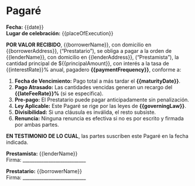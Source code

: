 <!--
  Generated by 123LegalDoc • Version: v1.0 • Date: 2025-05-14
-->
# Pagaré

**Fecha:** {{date}}  
**Lugar de celebración:** {{placeOfExecution}}  

**POR VALOR RECIBIDO**, {{borrowerName}}, con domicilio en {{borrowerAddress}}, (“Prestatario”), se obliga a pagar a la orden de {{lenderName}}, con domicilio en {{lenderAddress}}, (“Prestamista”), la cantidad principal de ${{principalAmount}}, con interés a la tasa de {{interestRate}}% anual, pagadero **{{paymentFrequency}}**, conforme a:

1. **Fecha de Vencimiento:** Pago total a más tardar el **{{maturityDate}}**.  
2. **Pago Atrasado:** Las cantidades vencidas generan un recargo del **{{lateFeeRate}}%** (si se especifica).  
3. **Pre-pago:** El Prestatario puede pagar anticipadamente sin penalización.  
4. **Ley Aplicable:** Este Pagaré se rige por las leyes de **{{governingLaw}}**.  
5. **Divisibilidad:** Si una cláusula es inválida, el resto subsiste.  
6. **Renuncia:** Ninguna renuncia es efectiva si no es por escrito y firmada por ambas partes.

**EN TESTIMONIO DE LO CUAL**, las partes suscriben este Pagaré en la fecha indicada.

**Prestamista:** {{lenderName}}  
Firma: ___________________________

**Prestatario:** {{borrowerName}}  
Firma: ___________________________
